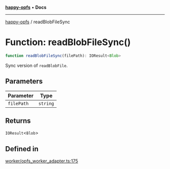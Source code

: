 [**happy-opfs**](../README.md) • **Docs**

***

[happy-opfs](../README.md) / readBlobFileSync

# Function: readBlobFileSync()

```ts
function readBlobFileSync(filePath): IOResult<Blob>
```

Sync version of `readBlobFile`.

## Parameters

| Parameter | Type |
| ------ | ------ |
| `filePath` | `string` |

## Returns

`IOResult`\<`Blob`\>

## Defined in

[worker/opfs\_worker\_adapter.ts:175](https://github.com/JiangJie/happy-opfs/blob/e9fb685299dadc4e6e669ad2019dbf147a8f564a/src/worker/opfs_worker_adapter.ts#L175)

